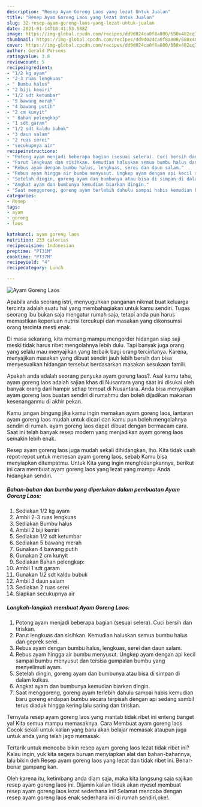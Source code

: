 ```yaml
---
description: "Resep Ayam Goreng Laos yang lezat Untuk Jualan"
title: "Resep Ayam Goreng Laos yang lezat Untuk Jualan"
slug: 32-resep-ayam-goreng-laos-yang-lezat-untuk-jualan
date: 2021-01-14T18:41:53.588Z
image: https://img-global.cpcdn.com/recipes/dd9d024ca0f8a800/680x482cq70/ayam-goreng-laos-foto-resep-utama.jpg
thumbnail: https://img-global.cpcdn.com/recipes/dd9d024ca0f8a800/680x482cq70/ayam-goreng-laos-foto-resep-utama.jpg
cover: https://img-global.cpcdn.com/recipes/dd9d024ca0f8a800/680x482cq70/ayam-goreng-laos-foto-resep-utama.jpg
author: Gerald Parsons
ratingvalue: 3.8
reviewcount: 5
recipeingredient:
- "1/2 kg ayam"
- "2-3 ruas lengkuas"
- " Bumbu halus"
- "2 biji kemiri"
- "1/2 sdt ketumbar"
- "5 bawang merah"
- "4 bawang putih"
- "2 cm kunyit"
- " Bahan pelengkap"
- "1 sdt garam"
- "1/2 sdt kaldu bubuk"
- "3 daun salam"
- "2 ruas serei"
- "secukupnya air"
recipeinstructions:
- "Potong ayam menjadi beberapa bagian (sesuai selera). Cuci bersih dan tiriskan."
- "Parut lengkuas dan sisihkan. Kemudian haluskan semua bumbu halus dan geprek serei."
- "Rebus ayam dengan bumbu halus, lengkuas, serei dan daun salam."
- "Rebus ayam hingga air bumbu menyusut. Ungkep ayam dengan api kecil sampai bumbu menyusut dan tersisa gumpalan bumbu yang menyelimuti ayam."
- "Setelah dingin, goreng ayam dan bumbunya atau bisa di simpan di dalam kulkas."
- "Angkat ayam dan bumbunya kemudian biarkan dingin."
- "Saat menggoreng, goreng ayam terlebih dahulu sampai habis kemudian baru goreng endapan bumbu secara terpisah dengan api sedang sambil terus diaduk hingga kering lalu saring dan tiriskan."
categories:
- Resep
tags:
- ayam
- goreng
- laos

katakunci: ayam goreng laos 
nutrition: 233 calories
recipecuisine: Indonesian
preptime: "PT31M"
cooktime: "PT37M"
recipeyield: "4"
recipecategory: Lunch

---
```



![Ayam Goreng Laos](https://img-global.cpcdn.com/recipes/dd9d024ca0f8a800/680x482cq70/ayam-goreng-laos-foto-resep-utama.jpg)

Apabila anda seorang istri, menyuguhkan panganan nikmat buat keluarga tercinta adalah suatu hal yang membahagiakan untuk kamu sendiri. Tugas seorang ibu bukan saja mengatur rumah saja, tetapi anda pun harus memastikan keperluan nutrisi tercukupi dan masakan yang dikonsumsi orang tercinta mesti enak.

Di masa  sekarang, kita memang mampu mengorder hidangan siap saji meski tidak harus ribet mengolahnya lebih dulu. Tapi banyak juga orang yang selalu mau menyajikan yang terbaik bagi orang tercintanya. Karena, menyajikan masakan yang dibuat sendiri jauh lebih bersih dan bisa menyesuaikan hidangan tersebut berdasarkan masakan kesukaan famili. 



Apakah anda adalah seorang penyuka ayam goreng laos?. Asal kamu tahu, ayam goreng laos adalah sajian khas di Nusantara yang saat ini disukai oleh banyak orang dari hampir setiap tempat di Nusantara. Anda bisa menyajikan ayam goreng laos buatan sendiri di rumahmu dan boleh dijadikan makanan kesenanganmu di akhir pekan.

Kamu jangan bingung jika kamu ingin memakan ayam goreng laos, lantaran ayam goreng laos mudah untuk dicari dan kamu pun boleh mengolahnya sendiri di rumah. ayam goreng laos dapat dibuat dengan bermacam cara. Saat ini telah banyak resep modern yang menjadikan ayam goreng laos semakin lebih enak.

Resep ayam goreng laos juga mudah sekali dihidangkan, lho. Kita tidak usah repot-repot untuk memesan ayam goreng laos, sebab Kamu bisa menyiapkan ditempatmu. Untuk Kita yang ingin menghidangkannya, berikut ini cara membuat ayam goreng laos yang lezat yang mampu Anda hidangkan sendiri.

<!--inarticleads1-->

##### Bahan-bahan dan bumbu yang diperlukan dalam pembuatan Ayam Goreng Laos:

1. Sediakan 1/2 kg ayam
1. Ambil 2-3 ruas lengkuas
1. Sediakan  Bumbu halus
1. Ambil 2 biji kemiri
1. Sediakan 1/2 sdt ketumbar
1. Sediakan 5 bawang merah
1. Gunakan 4 bawang putih
1. Gunakan 2 cm kunyit
1. Sediakan  Bahan pelengkap:
1. Ambil 1 sdt garam
1. Gunakan 1/2 sdt kaldu bubuk
1. Ambil 3 daun salam
1. Sediakan 2 ruas serei
1. Siapkan secukupnya air




<!--inarticleads2-->

##### Langkah-langkah membuat Ayam Goreng Laos:

1. Potong ayam menjadi beberapa bagian (sesuai selera). Cuci bersih dan tiriskan.
1. Parut lengkuas dan sisihkan. Kemudian haluskan semua bumbu halus dan geprek serei.
1. Rebus ayam dengan bumbu halus, lengkuas, serei dan daun salam.
1. Rebus ayam hingga air bumbu menyusut. Ungkep ayam dengan api kecil sampai bumbu menyusut dan tersisa gumpalan bumbu yang menyelimuti ayam.
1. Setelah dingin, goreng ayam dan bumbunya atau bisa di simpan di dalam kulkas.
1. Angkat ayam dan bumbunya kemudian biarkan dingin.
1. Saat menggoreng, goreng ayam terlebih dahulu sampai habis kemudian baru goreng endapan bumbu secara terpisah dengan api sedang sambil terus diaduk hingga kering lalu saring dan tiriskan.




Ternyata resep ayam goreng laos yang mantab tidak ribet ini enteng banget ya! Kita semua mampu memasaknya. Cara Membuat ayam goreng laos Cocok sekali untuk kalian yang baru akan belajar memasak ataupun juga untuk anda yang telah jago memasak.

Tertarik untuk mencoba bikin resep ayam goreng laos lezat tidak ribet ini? Kalau ingin, yuk kita segera buruan menyiapkan alat dan bahan-bahannya, lalu bikin deh Resep ayam goreng laos yang lezat dan tidak ribet ini. Benar-benar gampang kan. 

Oleh karena itu, ketimbang anda diam saja, maka kita langsung saja sajikan resep ayam goreng laos ini. Dijamin kalian tiidak akan nyesel membuat resep ayam goreng laos lezat sederhana ini! Selamat mencoba dengan resep ayam goreng laos enak sederhana ini di rumah sendiri,oke!.

